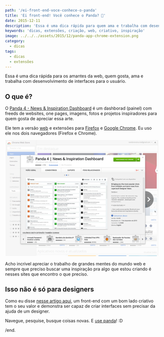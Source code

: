 ```yaml
---
path: '/ei-front-end-voce-conhece-o-panda'
title: 'Ei front-end! Você conhece o Panda? 🐼'
date: 2015-12-11
description: 'Essa é uma dica rápida para quem ama e trabalha com desenvolvimento de interfaces para o usuário'
keywords: 'dicas, extensões, criação, web, criativo, inspiração'
image: ../../../assets/2015/12/panda-app-chrome-extension.png
category:
  - dicas
tags:
  - dicas
  - extensões
---
```

Essa é uma dica rápida para os amantes da web, quem gosta, ama e trabalha com desenvolvimento de interfaces para o usuário.

## O que é?

O [Panda 4 - News & Inspiration Dashboard](http://usepanda.com/) é um dashborad (painel) com freeds de websites, one pages, imagens, fotos e projetos inspiradores para quem gosta de apreciar essa arte.

Ele tem a versão [web](http://usepanda.com/app/) e extensões para [Firefox](https://addons.mozilla.org/en-US/firefox/addon/panda-daily-news/) e [Google Chrome](https://chrome.google.com/webstore/detail/panda-4-news-inspiration/haafibkemckmbknhfkiiniobjpgkebko). Eu uso ele nos dois navegadores (Firefox e Chrome).

![Panda App Chrome extension](../../../assets/2015/12/panda-app-chrome-extension.png)

Acho incrivel apreciar o trabalho de grandes mentes do mundo web e sempre que preciso buscar uma inspiração pra algo que estou criando é nesses sites que encontro o que preciso.

## Isso não é só para designers

Como eu disse [nesse artigo aqui](/nao-seja-apenas-um-recortador-de-psd), um front-end com um bom lado criativo tem o seu valor e demonstra ser capaz de criar interfaces sem precisar da ajuda de um designer.

Navegue, pesquise, busque coisas novas. E [use panda](http://usepanda.com/)! :D

/end.
